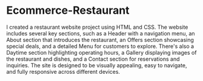 ﻿# Ecommerce-Restaurant
I created a restaurant website project using HTML and CSS. The website includes several key sections, such as a Header with a navigation menu, an About section that introduces the restaurant, an Offers section showcasing special deals, and a detailed Menu for customers to explore. There's also a Daytime section highlighting operating hours, a Gallery displaying images of the restaurant and dishes, and a Contact section for reservations and inquiries. The site is designed to be visually appealing, easy to navigate, and fully responsive across different devices.
